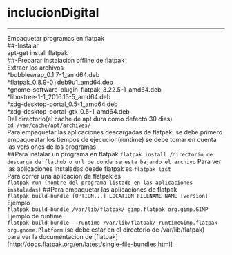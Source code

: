 # inclucionDigital
----------------------------
Empaquetar programas en flatpak  
##-Instalar  
	apt-get install flatpak  
##-Preparar instalacion offline de flatpak  
  Extraer los archivos  
	*bubblewrap_0.1.7-1_amd64.deb  
	*flatpak_0.8.9-0+deb9u1_amd64.deb  
	*gnome-software-plugin-flatpak_3.22.5-1_amd64.deb  
	*libostree-1-1_2016.15-5_amd64.deb  
	*xdg-desktop-portal_0.5-1_amd64.deb  
	*xdg-desktop-portal-gtk_0.5-1_amd64.deb  
  Del directorio(el cache de apt dura como defecto 30 dias)  
	`cd /var/cache/apt/archives/`  
Para empaquetar las aplicaciones descargadas de flatpak, se debe primero empaqueatar los tiempos de ejecucion(runtime) se debe tomar en cuenta las versiones de los programas  
##Para instalar un programa en flatpak
	`flatpak install /directorio de descarga de flathub o url de donde se esta bajando el archivo`
Para ver las aplicaciones instaladas desde flatpak es 
		`flatpak list`   
Para correr una aplicacion de flatpak es  
		`flatpak run (nombre del programa listado en las aplicaciones instaladas)`
##Para empaquetar las aplicaciones de flatpak  
		`flatpak build-bundle [OPTION...] LOCATION FILENAME NAME [version]`  
Ejemplo  
		`flatpak build-bundle /var/lib/flatpak/ gimp.flatpak org.gimp.GIMP`
Ejemplo de runtime  
		`flatpak build-bundle --runtime /var/lib/flatpak/ runtimeGimp.flatpak  org.gnome.Platform`
(se debe estar en el directorio de /var/lib/flatpak)  
para ver la documentacion de [flatpak][http://docs.flatpak.org/en/latest/single-file-bundles.html]  

	
